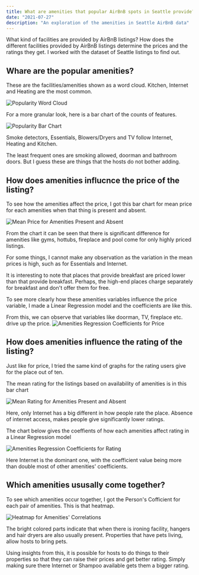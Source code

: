 ```yaml
---
title: What are amenities that popular AirBnB spots in Seattle provide?
date: "2021-07-27"
description: "An exploration of the amenities in Seattle AirBnB data"
---
```


What kind of facilities are provided by AirBnB listings? How does the different facilities provided by AirBnB listings determine the prices and the ratings they get. I worked with the dataset of Seattle listings to find out.

## Whare are the popular amenities?

These are the facilities/amenities shown as a word cloud. Kitchen, Internet and Heating are the most common. 

![Popularity Word Cloud](./popularity_word_cloud.png)

For a more granular look, here is a bar chart of the counts of features.

![Popularity Bar Chart](./popularity_bar_chart.png)

Smoke detectors, Essentials, Blowers/Dryers and TV follow Internet, Heating and Kitchen.

The least frequent ones are smoking allowed, doorman and bathroom doors. But I guess these are things that the hosts do not bother adding.  

## How does amenities influcnce the price of the listing?

To see how the amenities affect the price, I got this bar chart for mean price for each amenities when that thing is present and absent.

![Mean Price for Amenities Present and Absent](./amenity_mean_price_bar_chart.png)

From the chart it can be seen that there is significant difference for amenities like gyms, hottubs, fireplace and pool come for only highly priced listings.

For some things, I cannot make any observation as the variation in the mean prices is high, such as for Essentials and Internet.

It is interesting to note that places that provide breakfast are priced lower than that provide breakfast. Perhaps, the high-end places charge separately for breakfast and don't offer them for free.

To see more clearly how these amenities variables influence the price variable, I made a Linear Regression model and the coefficients are like this. 

From this, we can observe that variables like doorman, TV, fireplace etc. drive up the price.
![Amenities Regression Coefficients for Price](./amenity_price_coefs.png)

## How does amenities influence the rating of the listing?

Just like for price, I tried the same kind of graphs for the rating users give for the place out of ten. 

The mean rating for the listings based on availability of amenities is in this bar chart

![Mean Rating for Amenities Present and Absent](./amenity_mean_rating_bar_chart.png)

Here, only Internet has a big different in how people rate the place. Absence of internet access, makes people give significantly lower ratings.

The chart below gives the coeffients of how each amenities affect rating in a Linear Regression model

![Amenities Regression Coefficients for Rating](./amenity_rating_coefs.png)

Here Internet is the dominant one, with the coefficient value being more than double most of other amenities' coefficients.

## Which amenities ususally come together?

To see which amenities occur together, I got the Person's Cofficient for each pair of amenities. This is that heatmap.

![Heatmap for Amenities' Correlations](./amenities_correlations_heatmap.png)

The bright colored parts indicate that when there is ironing facility, hangers and hair dryers are also usually present. Properties that have pets living, allow hosts to bring pets.

Using insights from this, it is possible for hosts to do things to their properties so that they can raise their prices and get better rating. Simply making sure there Internet or Shampoo available gets them a bigger rating.